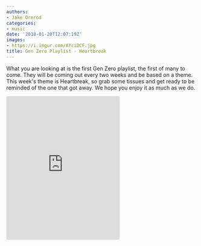 ```yaml
---
authors:
- Jake Ormrod
categories:
- music
date: '2018-01-20T12:07:19Z'
images:
- https://i.imgur.com/AYciDCF.jpg
title: Gen Zero Playlist - Heartbreak
---
```

What you are looking at is the first Gen Zero playlist, the first of many to come. They will be coming out every two weeks and be based on a theme. This week's theme is Heartbreak, so grab some tissues and get ready to be reminded of the one that got away. We hope you enjoy it as much as we do.

<iframe src="https://open.spotify.com/embed/user/jacob_ormrod1/playlist/0Uvb8oyjEOcYd4rF0nM8Oq" width="300" height="380" frameborder="0" allowtransparency="true"></iframe>
